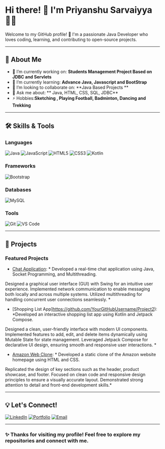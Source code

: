 # Hi there! 👋 I'm Priyanshu Sarvaiyya 👨‍💻

Welcome to my GitHub profile! 🚀 I'm a passionate Java Developer who loves coding, learning, and contributing to open-source projects. 

---

## 🌟 About Me

- 🔭 I’m currently working on: **Students Management Project Based on JDBC and Servlets**
- 🌱 I’m currently learning: **Advance Java, Javascript and BootStrap**
- 👯 I’m looking to collaborate on: **Java Based Projects  **
- 💬 Ask me about: ** Java, HTML, CSS, SQL, JDBC**
- ⚡ Hobbies:**Sketching , Playing Football, Badminton, Dancing and Trekking**

---

## 🛠️ Skills & Tools

### **Languages**
![Java](https://img.shields.io/badge/Java-ED8B00?style=for-the-badge&logo=java&logoColor=white)
![JavaScript](https://img.shields.io/badge/JavaScript-323330?style=for-the-badge&logo=javascript&logoColor=F7DF1E)
![HTML5](https://img.shields.io/badge/HTML5-E34F26?style=for-the-badge&logo=html5&logoColor=white)
![CSS3](https://img.shields.io/badge/CSS3-1572B6?style=for-the-badge&logo=css3&logoColor=white)
![Kotlin](https://img.shields.io/badge/Kotlin-7F52FF?style=for-the-badge&logo=kotlin&logoColor=white)  

### **Frameworks**
![Bootstrap](https://img.shields.io/badge/Bootstrap-7952B3?style=for-the-badge&logo=bootstrap&logoColor=white)  

### **Databases**
![MySQL](https://img.shields.io/badge/MySQL-4479A1?style=for-the-badge&logo=mysql&logoColor=white)

### **Tools**
![Git](https://img.shields.io/badge/Git-F05032?style=for-the-badge&logo=git&logoColor=white)
![VS Code](https://img.shields.io/badge/VS_Code-007ACC?style=for-the-badge&logo=visual-studio-code&logoColor=white)

---

## 🚀 Projects

### **Featured Projects**
- [Chat Application](https://github.com/YourGitHubUsername/Project1): * Developed a real-time chat application using Java, Socket Programming, and Multithreading.

Designed a graphical user interface (GUI) with Swing for an intuitive user experience.
Implemented network communication to enable messaging both locally and across multiple systems.
Utilized multithreading for handling concurrent user connections seamlessly.
*
- [Shopping List App]https://github.com/YourGitHubUsername/Project2): *Developed an interactive shopping list app using Kotlin and Jetpack Compose.

Designed a clean, user-friendly interface with modern UI components.
Implemented features to add, edit, and delete items dynamically using Mutable State for state management.
Leveraged Jetpack Compose for declarative UI design, ensuring smooth and responsive user interactions. *
- [Amazon Web Clone](https://github.com/YourGitHubUsername/Project2): *
Developed a static clone of the Amazon website homepage using HTML and CSS.

Replicated the design of key sections such as the header, product showcase, and footer.
Focused on clean code and responsive design principles to ensure a visually accurate layout.
Demonstrated strong attention to detail and front-end development skills.*

---

## 💡 Let's Connect!

[![LinkedIn](https://img.shields.io/badge/LinkedIn-0077B5?style=for-the-badge&logo=linkedin&logoColor=white)](https://www.linkedin.com/in/priyanshu-sarvaiyya-577457333/)
[![Portfolio](https://img.shields.io/badge/Portfolio-000000?style=for-the-badge&logo=github&logoColor=white)](https://www.linkedin.com/in/priyanshu-sarvaiyya-577457333/)
[![Email](https://img.shields.io/badge/Email-D14836?style=for-the-badge&logo=gmail&logoColor=white)](mailto:YourEmail@example.com)

---

### ✨ Thanks for visiting my profile! Feel free to explore my repositories and connect with me.



